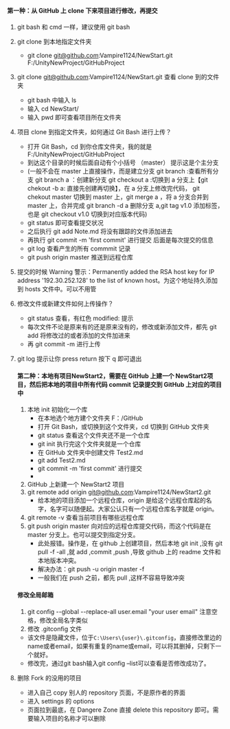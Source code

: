 #### **第一种：从 GitHub 上 clone 下来项目进行修改，再提交** 

1. git bash 和 cmd 一样，建议使用 git bash

2. git clone 到本地指定文件夹

   - git clone git@github.com:Vampire1124/NewStart.git F:/UnityNewProject/GitHubProject

3. git clone  git@github.com:Vampire1124/NewStart.git  查看 clone 到的文件夹

   - git bash 中输入 ls
   - 输入 cd NewStart/
   - 输入 pwd 即可查看项目所在文件夹

4. 项目 clone 到指定文件夹，如何通过 Git Bash 进行上传？

   - 打开 Git Bash，cd 到你仓库文件夹，我的就是  F:/UnityNewProject/GitHubProject
   - 到达这个目录的时候后面自动有个小括号 （master） 提示这是个主分支
   - (一般不会在 master 上直接操作，而是建立分支  git branch :查看所有分支   git branch a ：创建新分支  git checkout a :切换到 a 分支上【git chekout -b a: 直接先创建再切换】，在 a 分支上修改完代码， git chekout master 切换到 master 上，git merge a ，将  a 分支合并到 master 上，合并完成 git branch -d a 删除分支 a,git tag v1.0 添加标签，也是 git checkout v1.0 切换到对应版本代码)
   - git status 即可查看提交状况
   - 之后执行 git add Note.md  将没有跟踪的文件添加进去
   - 再执行 git commit -m 'first commit' 进行提交  后面是每次提交的信息
   - git log 查看产生的所有 commmit 记录
   - git push origin master  推送到远程仓库

5. 提交的时候 Warning 警示：Permanently added the RSA host key for IP address '192.30.252.128' to the list of known host。为这个地址持久添加到 hosts 文件中。可以不用管

6. 修改文件或新建文件如何上传操作？

   - git status 查看，有红色 modified: 提示
   - 每次文件不论是原来有的还是原来没有的，修改或新添加文件，都先 git add 将修改过的或者添加的文件加进来
   - 再 git commit -m 进行上传

7. git log 提示让你 press return  按下 q 即可退出



   #### 第二种：本地有项目NewStart2，需要在 GitHub 上建一个 NewStart2项目，然后把本地的项目中所有代码 commit 记录提交到 GitHub 上对应的项目中

   1. 本地 init 初始化一个库
      - 在本地选个地方建个文件夹  F：/GitHub
      - 打开 Git Bash，或切换到这个文件夹，cd 切换到 GitHub 文件夹
      - git status 查看这个文件夹还不是一个仓库
      - git init   执行完这个文件夹就是一个仓库
      - 在 GitHub 文件夹中创建文件 Test2.md
      - git add Test2.md
      - git commit -m 'first commit' 进行提交
      - 
   2. GitHub 上新建一个 NewStart2 项目
   3. git remote add origin git@github.com:Vampire1124/NewStart2.git
      - 给本地的项目添加一个远程仓库，origin 是给这个远程仓库起的名字，名字可以随便起。大家公认只有一个远程仓库名字就是 origin。
   4. git remote -v 查看当前项目有哪些远程仓库
   5. git push origin master 向对应的远程仓库提交代码，而这个代码是在 master 分支上。也可以提交到指定分支。
      - 此处报错。操作是，在 github 上创建项目，然后本地 git init ,没有 git pull -f -all ,就 add ,commit ,push ,导致 github 上的 readme 文件和本地版本冲突。
      - 解决办法：git push  -u origin master -f
      - 一般我们在 push 之前，都先 pull ,这样不容易导致冲突

   #### 修改全局邮箱

      1. git config --global --replace-all user.email "your user email" 注意空格，修改全局名字类似
      2. 修改 .gitconfig 文件
      - 该文件是隐藏文件，位于`C:\Users\{user}\.gitconfig`，直接修改里边的name或者email，如果有重复的name或email，可以将其删掉，只剩下一个就好。
      - 修改完，通过git bash输入git config –list可以查看是否修改成功了。



1. 删除 Fork 的没用的项目
   - 进入自己 copy 别人的 repository 页面，不是原作者的界面
   - 进入 settings 的 options
   - 页面拉到最底，在 Dangere Zone 直接 delete this repository 即可。需要输入项目的名称才可以删除